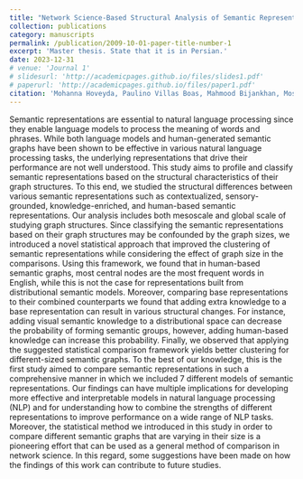 ```yaml
---
title: "Network Science-Based Structural Analysis of Semantic Representations"
collection: publications
category: manuscripts
permalink: /publication/2009-10-01-paper-title-number-1
excerpt: 'Master thesis. State that it is in Persian.'
date: 2023-12-31
# venue: 'Journal 1'
# slidesurl: 'http://academicpages.github.io/files/slides1.pdf'
# paperurl: 'http://academicpages.github.io/files/paper1.pdf'
citation: 'Mohanna Hoveyda, Paulino Villas Boas, Mahmood Bijankhan, Mostafa Salehi.'
---
```


Semantic representations are essential to natural language processing since they enable language models to process the meaning of words and phrases. While both language models and human-generated semantic graphs have been shown to be effective in various natural language processing tasks, the underlying representations that drive their performance are not well understood. This study aims to profile and classify semantic representations based on the structural characteristics of their graph structures. To this end, we studied the structural differences between various semantic representations such as contextualized, sensory-grounded, knowledge-enriched, and human-based semantic representations. Our analysis includes both mesoscale and global scale of studying graph structures. Since classifying the semantic representations based on their graph structures may be confounded by the graph sizes, we introduced a novel statistical approach that improved the clustering of semantic representations while considering the effect of graph size in the comparisons. Using this framework, we found that in human-based semantic graphs, most central nodes are the most frequent words in English, while this is not the case for representations built from distributional semantic models. Moreover, comparing base representations to their combined counterparts we found that adding extra knowledge to a base representation can result in various structural changes. For instance, adding visual semantic knowledge to a distributional space can decrease the probability of forming semantic groups, however, adding human-based knowledge can increase this probability. Finally, we observed that applying the suggested statistical comparison framework yields better clustering for different-sized semantic graphs. To the best of our knowledge, this is the first study aimed to compare semantic representations in such a comprehensive manner in which we included 7 different models of semantic representations. Our findings can have multiple implications for developing more effective and interpretable models in natural language processing (NLP) and for understanding how to combine the strengths of different representations to improve performance on a wide range of NLP tasks. Moreover, the statistical method we introduced in this study in order to compare different semantic graphs that are varying in their size is a pioneering effort that can be used as a general method of comparison in network science. In this regard, some suggestions have been made on how the findings of this work can contribute to future studies.